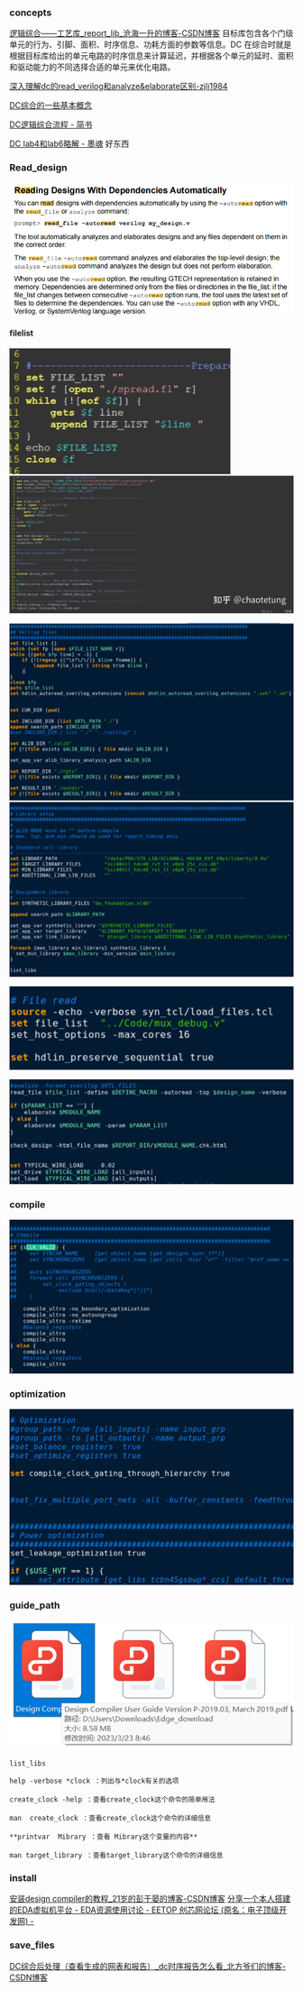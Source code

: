 ### concepts
[逻辑综合——工艺库\_report\_lib\_沧海一升的博客-CSDN博客](https://blog.csdn.net/qq_21842097/article/details/111566443)
目标库包含各个门级单元的行为、引脚、面积、时序信息、功耗方面的参数等信息。DC 在综合时就是根据目标库给出的单元电路的时序信息来计算延迟，并根据各个单元的延时、面积和驱动能力的不同选择合适的单元来优化电路。

[深入理解dc的read\_verilog和analyze&elaborate区别-zjli1984](http://zjli1984.lofter.com/post/1cc905c9_10269fc0)

[DC综合的一些基本概念](https://blog.csdn.net/sinat_29862967/article/details/108286059)

[DC逻辑综合流程 - 简书](https://www.jianshu.com/p/7e36a639c11e)

[DC lab4和lab6略解 - 墨魂](https://mohun-8052.github.io/2022/05/04/DC-lab4%E5%92%8Clab6%E7%95%A5%E8%A7%A3/#3-%E7%8E%AF%E5%A2%83%E5%B1%9E%E6%80%A7%E7%BA%A6%E6%9D%9F) 好东西

### Read_design
![](https://raw.githubusercontent.com/acdefg/cdn/main/obsidian/20230512091858.png)

#### filelist
![](https://raw.githubusercontent.com/acdefg/cdn/main/obsidian/20230525224033.png)
![](https://raw.githubusercontent.com/acdefg/cdn/main/obsidian/20230525224402.png)

![](https://raw.githubusercontent.com/acdefg/cdn/main/obsidian/20230525222340.png)
![](https://raw.githubusercontent.com/acdefg/cdn/main/obsidian/20230525222400.png)

![](https://raw.githubusercontent.com/acdefg/cdn/main/obsidian/20230525222458.png)

![](https://raw.githubusercontent.com/acdefg/cdn/main/obsidian/20230525222538.png)

### compile
![](https://raw.githubusercontent.com/acdefg/cdn/main/obsidian/20230527101621.png)

### optimization
![](https://raw.githubusercontent.com/acdefg/cdn/main/obsidian/20230527101236.png)

### guide_path
![300](https://raw.githubusercontent.com/acdefg/cdn/main/obsidian/20230512091954.png)

```
list_libs
```

```
help -verbose *clock ：列出与*clock有关的选项

create_clock -help ：查看create_clock这个命令的简单用法

man  create_clock ：查看create_clock这个命令的详细信息

**printvar  Mibrary ：查看 Mibrary这个变量的内容**

man target_library ：查看target_library这个命令的详细信息
```


### install
[安装design compiler的教程\_21岁的彭于晏的博客-CSDN博客](https://blog.csdn.net/DO_NOT_LOVE_ME/article/details/105899207)
[分享一个本人搭建的EDA虚拟机平台 - EDA资源使用讨论 - EETOP 创芯网论坛 (原名：电子顶级开发网) -](https://bbs.eetop.cn/thread-906855-1-1.html)

### save_files
[DC综合后处理（查看生成的网表和报告）\_dc时序报告怎么看\_北方爷们的博客-CSDN博客](https://blog.csdn.net/sinat_29862967/article/details/115113829)